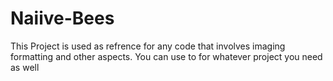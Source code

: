 # Naiive-Bees

This Project is used as refrence for any code that involves imaging formatting and other aspects. You can use to for whatever project you need as well
